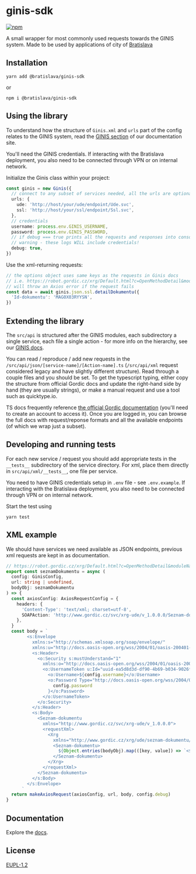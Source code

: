 # ginis-sdk

[![npm](https://img.shields.io/npm/v/@bratislava/ginis-sdk)](https://www.npmjs.com/package/@bratislava/ginis-sdk)

A small wrapper for most commonly used requests towards the GINIS system. Made to be used by applications of city of [Bratislava](https://github.com/bratislava)

## Installation

`yarn add @bratislava/ginis-sdk`

or

`npm i @bratislava/ginis-sdk`

## Using the library

To understand how the structure of `Ginis.xml` and `urls` part of the config relates to the GINIS system, read the [GINIS section](https://bratislava.github.io/GINIS) of our documentation site.

You'll need the GINIS credentials. If interacting with the Bratislava deployment, you also need to be connected through VPN or on internal network.

Initialize the Ginis class within your project:

```ts
const ginis = new Ginis({
  // connect to any subset of services needed, all the urls are optional but requests to services missing urls will fail
  urls: {
    ude: 'http://host/your/ude/endpoint/Ude.svc',
    ssl: 'http://host/your/ssl/endpoint/Ssl.svc',
  },
  // credentials
  username: process.env.GINIS_USERNAME,
  password: process.env.GINIS_PASSWORD,
  // if debug === true prints all the requests and responses into console
  // warning - these logs WILL include credentials!
  debug: true,
})
```

Use the xml-returning requests:

```ts
// the options object uses same keys as the requests in Ginis docs
// i.e. https://robot.gordic.cz/xrg/Default.html?c=OpenMethodDetail&moduleName=UDE&version=390&methodName=seznam-dokumentu&type=request
// will throw an Axios error if the request fails
const data = await ginis.json.ssl.detailDokumentu({
  'Id-dokumentu': 'MAG0X03RYYSN',
})
```

## Extending the library

The `src/api` is structured after the GINIS modules, each subdirectory a single service, each file a single action - for more info on the hierarchy, see our [GINIS docs](https://bratislava.github.io/GINIS).

You can read / reproduce / add new requests in the `/src/api/json/[service-name]/[Action-name].ts` (`/src/api/xml` request considered legacy and have slightly different structure). Read through a couple files and you should be set. To get the typescript typing, either copy the structure from official Gordic docs and update the right-hand side by hand (they are usually strings), or make a manual request and use a tool such as quicktype.io.

TS docs frequently reference [the official Gordic documentation](https://robot.gordic.cz/xrg/Default.html) (you'll need to create an account to access it). Once you are logged in, you can browse the full docs with request/reponse formats and all the available endpoints (of which we wrap just a subset).

## Developing and running tests

For each new service / request you should add appropriate tests in the `__tests__` subdirectory of the service directory. For xml, place them directly in `src/api/xml/__tests__`, one file per service.

You need to have GINIS credentials setup in `.env` file - see `.env.example`. If interacting with the Bratislava deployment, you also need to be connected through VPN or on internal network.

Start the test using

`yarn test`

## XML example

We should have services we need available as JSON endpoints, previous xml requests are kept in as documentation.

```ts
// https://robot.gordic.cz/xrg/Default.html?c=OpenMethodDetail&moduleName=UDE&version=390&methodName=seznam-dokumentu&type=request
export const seznamDokumentu = async (
  config: GinisConfig,
  url: string | undefined,
  bodyObj: seznamDokumentu
) => {
  const axiosConfig: AxiosRequestConfig = {
    headers: {
      'Content-Type': 'text/xml; charset=utf-8',
      SOAPAction: 'http://www.gordic.cz/svc/xrg-ude/v_1.0.0.0/Seznam-dokumentu',
    },
  }
  const body = `
        <s:Envelope
          xmlns:s="http://schemas.xmlsoap.org/soap/envelope/"
          xmlns:u="http://docs.oasis-open.org/wss/2004/01/oasis-200401-wss-wssecurity-utility-1.0.xsd">
          <s:Header>
            <o:Security s:mustUnderstand="1"
              xmlns:o="http://docs.oasis-open.org/wss/2004/01/oasis-200401-wss-wssecurity-secext-1.0.xsd">
              <o:UsernameToken u:Id="uuid-ea5d8d3d-df90-4b69-b034-9026f34a3f21-1">
                <o:Username>${config.username}</o:Username>
                <o:Password Type="http://docs.oasis-open.org/wss/2004/01/oasis-200401-wss-username-token-profile-1.0#PasswordText">${
                  config.password
                }</o:Password>
              </o:UsernameToken>
            </o:Security>
          </s:Header>
          <s:Body>
            <Seznam-dokumentu
              xmlns="http://www.gordic.cz/svc/xrg-ude/v_1.0.0.0">
              <requestXml>
                <Xrg
                  xmlns="http://www.gordic.cz/xrg/ude/seznam-dokumentu/request/v_1.0.0.0">
                  <Seznam-dokumentu>
                    ${Object.entries(bodyObj).map(([key, value]) => `<${key}>${value}</${key}>`)}
                  </Seznam-dokumentu>
                </Xrg>
              </requestXml>
            </Seznam-dokumentu>
          </s:Body>
        </s:Envelope>
      `
  return makeAxiosRequest(axiosConfig, url, body, config.debug)
}
```

## Documentation

Explore the [docs](https://bratislava.github.io/json-schema-xsd-tools/).

## License

[EUPL-1.2](https://github.com/bratislava/json-schema-xsd-tools/blob/master/LICENSE.md)

